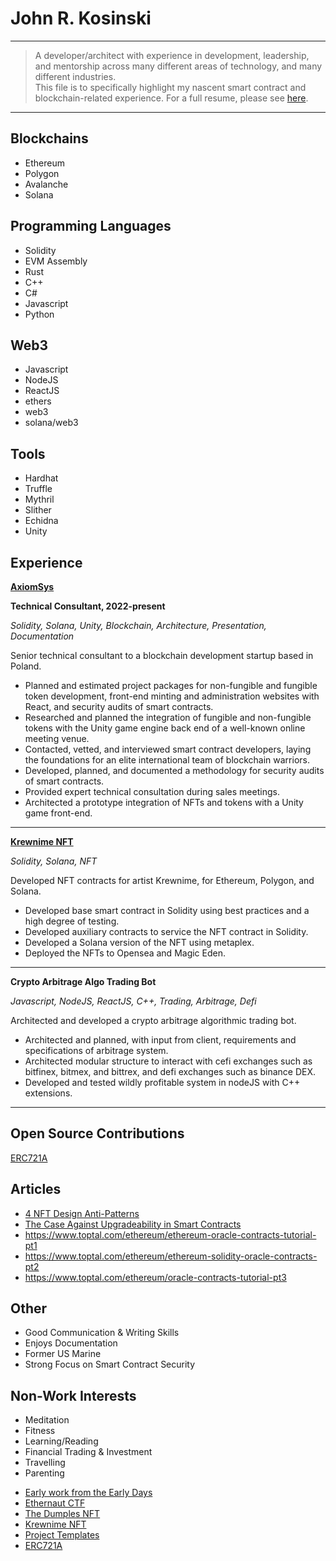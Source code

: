 John R. Kosinski
============

----

>  A developer/architect with experience in development, leadership, and mentorship across many different areas of technology, and many different industries. \
>  This file is to specifically highlight my nascent smart contract and blockchain-related experience. For a full resume, please see [here](John-R-Kosinski.pdf).

----

Blockchains
----------
* Ethereum 
* Polygon 
* Avalanche 
* Solana 

Programming Languages
----------
* Solidity 
* EVM Assembly
* Rust 
* C++ 
* C# 
* Javascript
* Python

Web3
----------
* Javascript 
* NodeJS
* ReactJS
* ethers
* web3
* solana/web3

Tools
----------
* Hardhat 
* Truffle 
* Mythril
* Slither
* Echidna 
* Unity

Experience
----------

**[AxiomSys](https://www.axiomsys.com/)**

**Technical Consultant, 2022-present**

_Solidity, Solana, Unity, Blockchain, Architecture, Presentation, Documentation_

Senior technical consultant to a blockchain development startup based in Poland. 

* Planned and estimated project packages for non-fungible and fungible token development, front-end minting and administration websites with React, and security audits of smart contracts.
* Researched and planned the integration of fungible and non-fungible tokens with the Unity game engine back end of a well-known online meeting venue.
* Contacted, vetted, and interviewed smart contract developers, laying the foundations for an elite international team of blockchain warriors.
* Developed, planned, and documented a methodology for security audits of smart contracts.
* Provided expert technical consultation during sales meetings. 
* Architected a prototype integration of NFTs and tokens with a Unity game front-end.
----

**[Krewnime NFT](https://opensea.io/collection/krewnime)**

_Solidity, Solana, NFT_

Developed NFT contracts for artist Krewnime, for Ethereum, Polygon, and Solana. 

* Developed base smart contract in Solidity using best practices and a high degree of testing. 
* Developed auxiliary contracts to service the NFT contract in Solidity. 
* Developed a Solana version of the NFT using metaplex. 
* Deployed the NFTs to Opensea and Magic Eden. 
----------

**Crypto Arbitrage Algo Trading Bot**

_Javascript, NodeJS, ReactJS, C++, Trading, Arbitrage, Defi_

Architected and developed a crypto arbitrage algorithmic trading bot. 

* Architected and planned, with input from client, requirements and specifications of arbitrage system.
* Architected modular structure to interact with cefi exchanges such as bitfinex, bitmex, and bittrex, and defi exchanges such as binance DEX.
* Developed and tested wildly profitable system in nodeJS with C++ extensions. 
----------

Open Source Contributions
----------------------------------------
[ERC721A](https://github.com/chiru-labs/ERC721A/pull/407) 


Articles
----------
* [4 NFT Design Anti-Patterns](https://hackernoon.com/4-common-nft-contract-design-anti-patterns)
* [The Case Against Upgradeability in Smart Contracts](https://hackernoon.com/the-case-against-upgradeable-smart-contracts) 
* https://www.toptal.com/ethereum/ethereum-oracle-contracts-tutorial-pt1  
* https://www.toptal.com/ethereum/ethereum-solidity-oracle-contracts-pt2  
* https://www.toptal.com/ethereum/oracle-contracts-tutorial-pt3 


Other
----------
* Good Communication & Writing Skills 
* Enjoys Documentation 
* Former US Marine 
* Strong Focus on Smart Contract Security


Non-Work Interests 
----------
* Meditation 
* Fitness
* Learning/Reading
* Financial Trading & Investment 
* Travelling 
* Parenting



- [Early work from the Early Days](https://github.com/jrkosinski/crypto-champ) 
- [Ethernaut CTF](https://github.com/jrkosinski/Ethernaut)
- [The Dumples NFT](https://github.com/jrkosinski/TheDumples-NFT)
- [Krewnime NFT](https://github.com/jrkosinski/Krewnime-NFT) 
- [Project Templates](https://github.com/jrkosinski/bc-templates) 
- [ERC721A](https://github.com/jrkosinski/ERC721A) 
